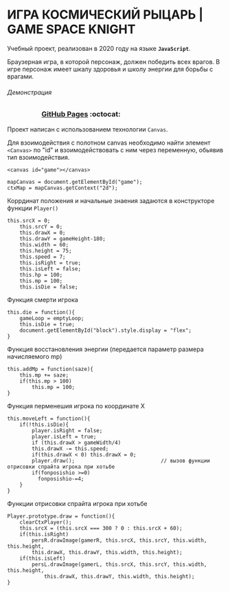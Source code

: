# ИГРА КОСМИЧЕСКИЙ РЫЦАРЬ | GAME SPACE KNIGHT

Учебный проект, реализован в 2020 году на языке **`JavaScript`**. 

Браузерная игра, в которой персонаж, должен победить всех врагов. В игре персонаж имеет шкалу здоровья и школу энергии для борьбы с врагами.

###### Демонстрация
<dl>
  <dd>
    <dl>
      <dd>
        <h3><a href="https://riorustik.github.io/GameSSTU_1_1/">GitHub Pages</a> :octocat:</h3>
      </dd>
    </dl>
  </dd>
</dl> 

Проект написан с использованием технологии `Canvas`. 

Для взоимодействия с полотном сanvas необходимо найти элемент `<Canvas>` по "id" и взоимодействовать с ним через переменную, обьявив тип взоимодействия.

```
<canvas id="game"></canvas>

mapCanvas = document.getElementById("game");           
ctxMap = mapCanvas.getContext("2d");                
```

Коррдинат положения и начальные знаения задаются в конструкторе функции `Player()`     
```
this.srcX = 0;                      
    this.srcY = 0;                      
    this.drawX = 0;                   
    this.drawY = gameHeight-180;        
    this.width = 60;                   
    this.height = 75;                  
    this.speed = 7;                     
    this.isRight = true;        
    this.isLeft = false;               
    this.hp = 100;               
    this.mp = 100;                    
    this.isDie = false;
```

Функция смерти игрока
```
this.die = function(){                
    gameLoop = emptyLoop;
    this.isDie = true;
    document.getElementById("block").style.display = "flex";
}
```

Функция восстановления энергии (передается параметр размера начисляемого mp)
```
this.addMp = function(saze){        
    this.mp += saze;                
    if(this.mp > 100)               
        this.mp = 100;             
}
```
Функция перменешия игрока по координате Х
```
this.moveLeft = function(){
    if(!this.isDie){
        player.isRight = false; 
        player.isLeft = true;   
        if (this.drawX > gameWidth/4)
        this.drawX -= this.speed;                  
        if(this.drawX < 0) this.drawX = 0;        
        player.draw();                            // вызов функции отрисовки спрайта игрока при хотьбе
        if(fonposishio >=0)
          fonposishio-=4;
    }                         
}
```
Функции отрисовки спрайта игрока при хотьбе
```
Player.prototype.draw = function(){                                             
    clearCtxPlayer();                                                          
    this.srcX = (this.srcX === 300 ? 0 : this.srcX + 60);                       
    if(this.isRight)                                                                 
        persR.drawImage(gamerR, this.srcX, this.srcY, this.width, this.height,  
        this.drawX, this.drawY, this.width, this.height);                       
    if(this.isLeft)                                                                  
        persL.drawImage(gamerL, this.srcX, this.srcY, this.width, this.height,  
            this.drawX, this.drawY, this.width, this.height);                   
}   
```

